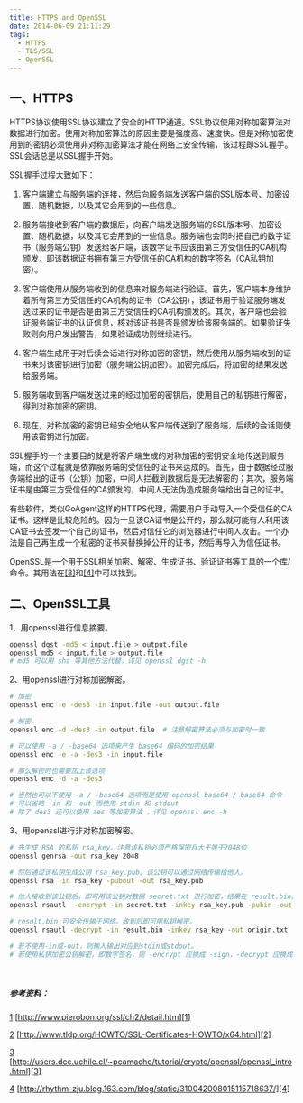 ```yaml
---
title: HTTPS and OpenSSL
date: 2014-06-09 21:11:29
tags:
  - HTTPS
  - TLS/SSL
  - OpenSSL
---
```


一、HTTPS
---------

HTTPS协议使用SSL协议建立了安全的HTTP通道。SSL协议使用对称加密算法对数据进行加密。使用对称加密算法的原因主要是强度高、速度快。但是对称加密使用到的密钥必须使用非对称加密算法才能在网络上安全传输，该过程即SSL握手。SSL会话总是以SSL握手开始。

SSL握手过程大致如下：

<!-- more -->

1. 客户端建立与服务端的连接，然后向服务端发送客户端的SSL版本号、加密设置、随机数据，以及其它会用到的一些信息。

2. 服务端接收到客户端的数据后，向客户端发送服务端的SSL版本号、加密设置、随机数据，以及其它会用到的一些信息。服务端也会同时把自己的数字证书（服务端公钥）发送给客户端，该数字证书应该由第三方受信任的CA机构颁发，即该数据证书拥有第三方受信任的CA机构的数字签名（CA私钥加密）。

3. 客户端使用从服务端收到的信息来对服务端进行验证。首先，客户端本身维护着所有第三方受信任的CA机构的证书（CA公钥），该证书用于验证服务端发送过来的证书是否是由第三方受信任的CA机构颁发的。其次，客户端也会验证服务端证书的认证信息，核对该证书是否是颁发给该服务端的。如果验证失败则向用户发出警告，如果验证成功则继续进行。

4. 客户端生成用于对后续会话进行对称加密的密钥，然后使用从服务端收到的证书来对该密钥进行加密（服务端公钥加密）。加密完成后，将加密的结果发送给服务端。

5. 服务端收到客户端发送过来的经过加密的密钥后，使用自己的私钥进行解密，得到对称加密的密钥。

6. 现在，对称加密的密钥已经安全地从客户端传送到了服务端，后续的会话则使用该密钥进行加密。

SSL握手的一个主要目的就是将客户端生成的对称加密的密钥安全地传送到服务端，而这个过程就是依靠服务端的受信任的证书来达成的。首先，由于数据经过服务端给出的证书（公钥）加密，中间人拦截到数据后是无法解密的；其次，服务端证书是由第三方受信任的CA颁发的，中间人无法伪造成服务端给出自己的证书。

有些软件，类似GoAgent这样的HTTPS代理，需要用户手动导入一个受信任的CA证书。这样是比较危险的。因为一旦该CA证书是公开的，那么就可能有人利用该CA证书去签发一个自己的证书，然后对信任它的浏览器进行中间人攻击。一个办法是自己再生成一个私密的证书来替换掉公开的证书，然后再导入为信任证书。

OpenSSL是一个用于SSL相关加密、解密、生成证书、验证证书等工具的一个库/命令。其用法在[\[3\]][3]和[\[4\]][4]中可以找到。

二、OpenSSL工具
---------------

1、用openssl进行信息摘要。

```bash
openssl dgst -md5 < input.file > output.file
openssl md5 < input.file > output.file
# md5 可以用 sha 等其他方法代替，详见 openssl dgst -h 
```

2、用openssl进行对称加密解密。

```bash
# 加密
openssl enc -e -des3 -in input.file -out output.file

# 解密
openssl enc -d -des3 -in output.file  # 注意解密算法必须与加密时一致

# 可以使用 -a / -base64 选项来产生 base64 编码的加密结果
openssl enc -e -a -des3 -in input.file

# 那么解密时也需要加上该选项
openssl enc -d -a -des3

# 当然也可以不使用 -a / -base64 选项而是使用 openssl base64 / base64 命令
# 可以省略 -in 和 -out 而使用 stdin 和 stdout
# 除了 des3 还可以使用 aes 等加密算法 ，详见 openssl enc -h
```

3、用openssl进行非对称加密解密。

```bash
# 先生成 RSA 的私钥 rsa_key。注意该私钥必须严格保密且大于等于2048位
openssl genrsa -out rsa_key 2048

# 然后通过该私钥生成公钥 rsa_key.pub。该公钥可以通过网络传输给他人。
openssl rsa -in rsa_key -pubout -out rsa_key.pub

# 他人接收到该公钥后，即可用该公钥对数据 secret.txt 进行加密，结果在 result.bin。
openssl rsautl  -encrypt -in secret.txt -inkey rsa_key.pub -pubin -out result.bin

# result.bin 可安全传输于网络。收到后即可用私钥解密。 
openssl rsautl -decrypt -in result.bin -inkey rsa_key -out origin.txt

# 若不使用-in或-out，则输入输出对应到stdin或stdout。 
# 若使用私钥加密公钥解密，即数字签名，则 -encrypt 应换成 -sign，-decrypt 应换成 -verify 
```

<br>

##### 参考资料：

[1] [http://www.pierobon.org/ssl/ch2/detail.htm][1]

[2] [http://www.tldp.org/HOWTO/SSL-Certificates-HOWTO/x64.html][2]

[3] [http://users.dcc.uchile.cl/~pcamacho/tutorial/crypto/openssl/openssl_intro.html][3]

[4] [http://rhythm-zju.blog.163.com/blog/static/310042008015115718637/][4]


[1]: http://www.pierobon.org/ssl/ch2/detail.htm

[2]: http://www.tldp.org/HOWTO/SSL-Certificates-HOWTO/x64.html

[3]: http://users.dcc.uchile.cl/~pcamacho/tutorial/crypto/openssl/openssl_intro.html

[4]: http://rhythm-zju.blog.163.com/blog/static/310042008015115718637/


